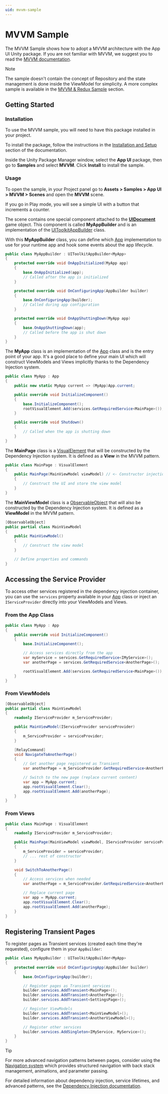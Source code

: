 ```yaml
---
uid: mvvm-sample
---
```


# MVVM Sample

The MVVM Sample shows how to adopt a MVVM architecture with the App UI Unity package.
If you are not familiar with MVVM, we suggest you to read the [MVVM documentation](xref:mvvm-intro).

> [!NOTE]
> The sample doesn't contain the concept of Repository and the state management is done inside the ViewModel for simplicity.
> A more complex sample is available in the [MVVM & Redux Sample](xref:mvvm-redux-sample) section.

## Getting Started

### Installation

To use the MVVM sample, you will need to have this package installed in your project.

To install the package, follow the instructions in the [Installation and Setup](xref:setup)
section of the documentation.

Inside the Unity Package Manager window, select the **App UI** package, then
go to **Samples** and select **MVVM**. Click **Install** to install the sample.

### Usage

To open the sample, in your Project panel go to
**Assets > Samples > App UI > MVVM > Scenes** and open the **MVVM** scene.

If you go in Play mode, you will see a simple UI with a button that increments a counter.

The scene contains one special component attached to the **[UIDocument](xref:UnityEngine.UIElements.UIDocument)** game object.
This component is called **MyAppBuilder** and is an implementation of the [UIToolkitAppBuilder](xref:Unity.AppUI.MVVM.UIToolkitAppBuilder`1) class.

With this **MyAppBuilder** class, you can define which [App](xref:Unity.AppUI.MVVM.App) implementation to use for your runtime app and
hook some events about the app lifecycle.

```cs
public class MyAppBuilder : UIToolkitAppBuilder<MyApp>
{
    protected override void OnAppInitialized(MyApp app)
    {
        base.OnAppInitialized(app);
        // Called after the app is initialized
    }

    protected override void OnConfiguringApp(AppBuilder builder)
    {
        base.OnConfiguringApp(builder);
        // Called during app configuration
    }

    protected override void OnAppShuttingDown(MyApp app)
    {
        base.OnAppShuttingDown(app);
        // Called before the app is shut down
    }
}
```

The **MyApp** class is an implementation of the [App](xref:Unity.AppUI.MVVM.App) class and is the entry point of your app.
It's a good place to define your main UI which will construct ViewModels and Views implicitly thanks to the Dependency Injection system.

```cs
public class MyApp : App
{
    public new static MyApp current => (MyApp)App.current;

    public override void InitializeComponent()
    {
        base.InitializeComponent();
        rootVisualElement.Add(services.GetRequiredService<MainPage>());
    }

    public override void Shutdown()
    {
        // Called when the app is shutting down
    }
}
```

The **MainPage** class is a [VisualElement](xref:UnityEngine.UIElements.VisualElement)
that will be constructed by the Dependency Injection system. It is defined as a **View** in the MVVM pattern.

```cs
public class MainPage : VisualElement
{
    public MainPage(MainViewModel viewModel) // <- Constructor injection, viewModel will be provided as a service
    {
        // Construct the UI and store the view model
    }
}
```

The **MainViewModel** class is a [ObservableObject](xref:Unity.AppUI.MVVM.ObservableObject) that will also be
constructed by the Dependency Injection system. It is defined as a **ViewModel** in the MVVM pattern.

```cs
[ObservableObject]
public partial class MainViewModel
{
    public MainViewModel()
    {
        // Construct the view model
    }

    // Define properties and commands
}
```

## Accessing the Service Provider

To access other services registered in the dependency injection container, you can use the `services` property available in your [App](xref:Unity.AppUI.MVVM.App) class or inject an `IServiceProvider` directly into your ViewModels and Views.

### From the App Class

```cs
public class MyApp : App
{
    public override void InitializeComponent()
    {
        base.InitializeComponent();

        // Access services directly from the app
        var myService = services.GetRequiredService<IMyService>();
        var anotherPage = services.GetRequiredService<AnotherPage>();

        rootVisualElement.Add(services.GetRequiredService<MainPage>());
    }
}
```

### From ViewModels

```cs
[ObservableObject]
public partial class MainViewModel
{
    readonly IServiceProvider m_ServiceProvider;

    public MainViewModel(IServiceProvider serviceProvider)
    {
        m_ServiceProvider = serviceProvider;
    }

    [RelayCommand]
    void NavigateToAnotherPage()
    {
        // Get another page registered as Transient
        var anotherPage = m_ServiceProvider.GetRequiredService<AnotherPage>();

        // Switch to the new page (replace current content)
        var app = MyApp.current;
        app.rootVisualElement.Clear();
        app.rootVisualElement.Add(anotherPage);
    }
}
```

### From Views

```cs
public class MainPage : VisualElement
{
    readonly IServiceProvider m_ServiceProvider;

    public MainPage(MainViewModel viewModel, IServiceProvider serviceProvider)
    {
        m_ServiceProvider = serviceProvider;
        // ... rest of constructor
    }

    void SwitchToAnotherPage()
    {
        // Access services when needed
        var anotherPage = m_ServiceProvider.GetRequiredService<AnotherPage>();

        // Replace current page
        var app = MyApp.current;
        app.rootVisualElement.Clear();
        app.rootVisualElement.Add(anotherPage);
    }
}
```

## Registering Transient Pages

To register pages as Transient services (created each time they're requested), configure them in your `AppBuilder`:

```cs
public class MyAppBuilder : UIToolkitAppBuilder<MyApp>
{
    protected override void OnConfiguringApp(AppBuilder builder)
    {
        base.OnConfiguringApp(builder);

        // Register pages as Transient services
        builder.services.AddTransient<MainPage>();
        builder.services.AddTransient<AnotherPage>();
        builder.services.AddTransient<SettingsPage>();

        // Register ViewModels
        builder.services.AddTransient<MainViewModel>();
        builder.services.AddTransient<AnotherViewModel>();

        // Register other services
        builder.services.AddSingleton<IMyService, MyService>();
    }
}
```

> [!TIP]
> For more advanced navigation patterns between pages, consider using the [Navigation system](xref:navigation) which provides structured navigation with back stack management, animations, and parameter passing.

For detailed information about dependency injection, service lifetimes, and advanced patterns, see the [Dependency Injection documentation](xref:mvvm-di).
